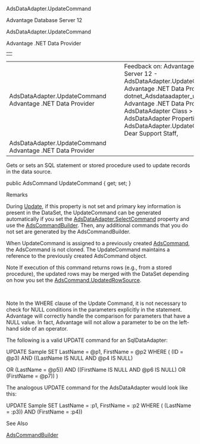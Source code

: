 AdsDataAdapter.UpdateCommand




Advantage Database Server 12  

AdsDataAdapter.UpdateCommand

Advantage .NET Data Provider

|  |
| --- |
|  |

|  |  |  |  |  |
| --- | --- | --- | --- | --- |
| AdsDataAdapter.UpdateCommand  Advantage .NET Data Provider |  |  | Feedback on: Advantage Database Server 12 - AdsDataAdapter.UpdateCommand Advantage .NET Data Provider dotnet\_Adsdataadapter\_updatecommand Advantage .NET Data Provider > AdsDataAdapter Class > AdsDataAdapter Properties > AdsDataAdapter.UpdateCommand / Dear Support Staff, |  |
| AdsDataAdapter.UpdateCommand  Advantage .NET Data Provider |  |  |  |  |

Gets or sets an SQL statement or stored procedure used to update records in the data source.

public AdsCommand UpdateCommand { get; set; }

Remarks

During [Update](dotnet_adsdataadapter_update.htm), if this property is not set and primary key information is present in the DataSet, the UpdateCommand can be generated automatically if you set the [AdsDataAdapter.SelectCommand](dotnet_adsdataadapter_selectcommand.htm) property and use the [AdsCommandBuilder](dotnet_adscommandbuilder.htm). Then, any additional commands that you do not set are generated by the AdsCommandBuilder.

When UpdateCommand is assigned to a previously created [AdsCommand](dotnet_adscommand.htm), the AdsCommand is not cloned. The UpdateCommand maintains a reference to the previously created AdsCommand object.

Note If execution of this command returns rows (e.g., from a stored procedure), the updated rows may be merged with the DataSet depending on how you set the [AdsCommand.UpdatedRowSource](dotnet_adscommand_updatedrowsource.htm).

 

Note In the WHERE clause of the Update Command, it is not necessary to check for NULL conditions in the parameters explicitly in the statement. Advantage will correctly handle the comparison for parameters that have a NULL value. In fact, Advantage will not allow a parameter to be on the left-hand side of an operator.

The following is a valid UPDATE command for an SqlDataAdapter:

UPDATE Sample SET LastName = @p1, FirstName = @p2 WHERE ( (ID = @p3) AND ((LastName IS NULL AND @p4 IS NULL)

OR (LastName = @p5)) AND ((FirstName IS NULL AND @p6 IS NULL) OR (FirstName = @p7)) )

The analogous UPDATE command for the AdsDataAdapter would look like this:

UPDATE Sample SET LastName = :p1, FirstName = :p2 WHERE ( (LastName = :p3)) AND (FirstName = :p4))

See Also

[AdsCommandBuilder](dotnet_adscommandbuilder.htm)